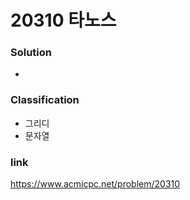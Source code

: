 # 20310 타노스

### Solution
* 

### Classification
* 그리디
* 문자열

### link
https://www.acmicpc.net/problem/20310